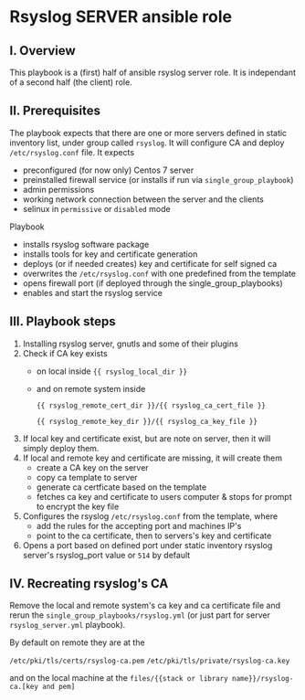 # Rsyslog SERVER ansible role

## I. Overview
This playbook is a (first) half of ansible rsyslog server role. It is independant
of a second half (the client) role.

## II. Prerequisites
The playbook expects that there are one or more servers defined in static 
inventory list, under group called `rsyslog`. It will configure CA and deploy
`/etc/rsyslog.conf` file.
It expects
 - preconfigured (for now only) Centos 7 server
 - preinstalled firewall service (or installs if run via `single_group_playbook`)
 - admin permissions
 - working network connection between the server and the clients
 - selinux in `permissive` or `disabled` mode

Playbook
 - installs rsyslog software package
 - installs tools for key and certificate generation
 - deploys (or if needed creates) key and certificate for self signed ca
 - overwrites the `/etc/rsyslog.conf` with one predefined from the template
 - opens firewall port (if deployed through the single_group_playbooks)
 - enables and start the rsyslog service

## III. Playbook steps

1. Installing rsyslog server, gnutls and some of their plugins
2. Check if CA key exists
    - on local inside `{{ rsyslog_local_dir }}`
    - and on remote system inside

      `{{ rsyslog_remote_cert_dir }}/{{ rsyslog_ca_cert_file }}`

      `{{ rsyslog_remote_key_dir }}/{{ rsyslog_ca_key_file }}`
3. If local key and certificate exist, but are note on server, then it will simply
   deploy them.
4. If local and remote key and certificate are missing, it will create them
    - create a CA key on the server
    - copy ca template to server
    - generate ca certficate based on the template
    - fetches ca key and certificate to users computer & stops for prompt to 
      encrypt the key file
5. Configures the rsyslog `/etc/rsyslog.conf` from the template, where
   - add the rules for the accepting port and machines IP's
   - point to the ca certificate, then to servers's key and certificate
6. Opens a port based on defined port under static inventory rsyslog server's
   rsyslog_port value or `514` by default

## IV. Recreating rsyslog's CA

Remove the local and remote system's ca key and ca certificate file and rerun the
`single_group_playbooks/rsyslog.yml` (or just part for server `rsyslog_server.yml`
playbook).

By default on remote they are at the

   `/etc/pki/tls/certs/rsyslog-ca.pem`
   `/etc/pki/tls/private/rsyslog-ca.key`

and on the local machine at the
   `files/{{stack or library name}}/rsyslog-ca.[key and pem]`
